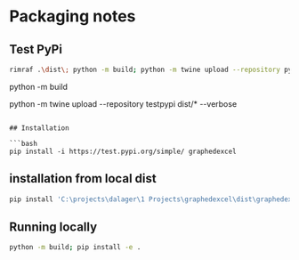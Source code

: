 # Packaging notes

## Test PyPi

```bash
rimraf .\dist\; python -m build; python -m twine upload --repository pypi dist/* --verbose
```

python -m build

python -m twine upload --repository testpypi dist/\* --verbose

````

## Installation

```bash
pip install -i https://test.pypi.org/simple/ graphedexcel
````

## installation from local dist

```bash
pip install 'C:\projects\dalager\1 Projects\graphedexcel\dist\graphedexcel-0.0.7-py3-none-any.whl' --force-reinstall

```

## Running locally

```bash
python -m build; pip install -e .
```
